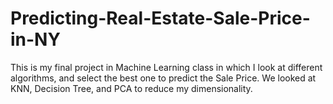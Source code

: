 # Predicting-Real-Estate-Sale-Price-in-NY
This is my final project in Machine Learning class in which I look at different algorithms, and select the best one to predict the Sale Price. We looked at KNN, Decision Tree, and PCA to reduce my dimensionality.
